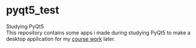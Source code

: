 # pyqt5_test
Studying PyQt5  
This repository contains some apps i made during studying PyQt5 to make a desktop application for my [course work]() later.
